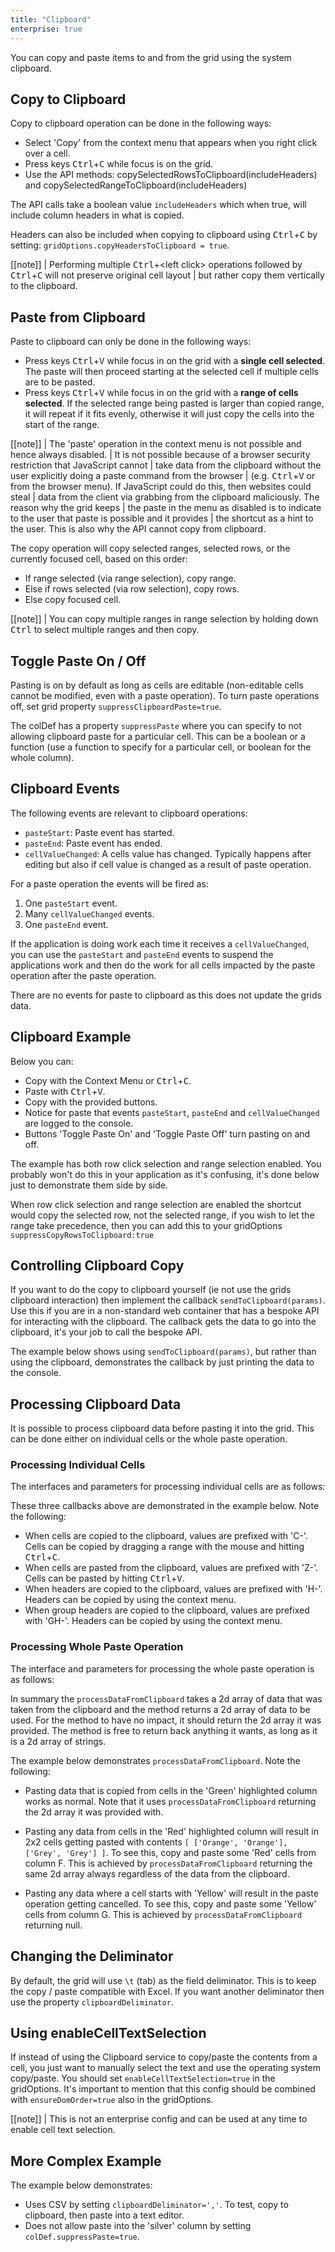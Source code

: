 ```yaml
---
title: "Clipboard"
enterprise: true
---
```


You can copy and paste items to and from the grid using the system clipboard.

##  Copy to Clipboard

Copy to clipboard operation can be done in the following ways:

- Select 'Copy' from the context menu that appears when you right click over a cell.
- Press keys <kbd>Ctrl</kbd>+<kbd>C</kbd> while focus is on the grid.
- Use the API methods: copySelectedRowsToClipboard(includeHeaders) and copySelectedRangeToClipboard(includeHeaders)

The API calls take a boolean value `includeHeaders` which when true, will include column headers in what is copied.

Headers can also be included when copying to clipboard using <kbd>Ctrl</kbd>+<kbd>C</kbd> by setting: `gridOptions.copyHeadersToClipboard = true`.

[[note]]
| Performing multiple <kbd>Ctrl</kbd>+&lt;left click> operations followed by <kbd>Ctrl</kbd>+<kbd>C</kbd> will not preserve original cell layout
| but rather copy them vertically to the clipboard.

##  Paste from Clipboard

Paste to clipboard can only be done in the following ways:

- Press keys <kbd>Ctrl</kbd>+<kbd>V</kbd> while focus in on the grid with a **single cell selected**. The paste will then proceed starting at the selected cell if multiple cells are to be pasted.
- Press keys <kbd>Ctrl</kbd>+<kbd>V</kbd> while focus in on the grid with a **range of cells selected**. If the selected range being pasted is larger than copied range, it will repeat if it fits evenly, otherwise it will just copy the cells into the start of the range.

[[note]]
| The 'paste' operation in the context menu is not possible and hence always disabled.
| It is not possible because of a browser security restriction that JavaScript cannot
| take data from the clipboard without the user explicitly doing a paste command from the browser
| (e.g. <kbd>Ctrl</kbd>+<kbd>V</kbd> or from the browser menu). If JavaScript could do this, then websites could steal
| data from the client via grabbing from the clipboard maliciously. The reason why the grid keeps
| the paste in the menu as disabled is to indicate to the user that paste is possible and it provides
| the shortcut as a hint to the user. This is also why the API cannot copy from clipboard.

The copy operation will copy selected ranges, selected rows, or the currently focused cell, based on this order:

- If range selected (via range selection), copy range.
- Else if rows selected (via row selection), copy rows.
- Else copy focused cell.

[[note]]
| You can copy multiple ranges in range selection by holding down <kbd>Ctrl</kbd> to select multiple ranges and then copy.

## Toggle Paste On / Off

Pasting is on by default as long as cells are editable (non-editable cells cannot be modified, even with a paste operation). To turn paste operations off, set grid property `suppressClipboardPaste=true`.

The colDef has a property `suppressPaste` where you can specify to not allowing clipboard paste for a particular cell. This can be a boolean or a function (use a function to specify for a particular cell, or boolean for the whole column).

<api-documentation source='column-properties/properties.json' section='columns' names='["suppressPaste"]'></api-documentation>

## Clipboard Events

The following events are relevant to clipboard operations:

- `pasteStart`: Paste event has started.
- `pasteEnd`: Paste event has ended.
- `cellValueChanged`: A cells value has changed. Typically happens after editing but also if cell value is changed as a result of paste operation.

For a paste operation the events will be fired as:

1. One `pasteStart` event.
1. Many `cellValueChanged` events.
1. One `pasteEnd` event.

If the application is doing work each time it receives a `cellValueChanged`, you can use the `pasteStart` and `pasteEnd` events to suspend the applications work and then do the work for all cells impacted by the paste operation after the paste operation.

There are no events for paste to clipboard as this does not update the grids data.

## Clipboard Example

Below you can:

- Copy with the Context Menu or <kbd>Ctrl</kbd>+<kbd>C</kbd>.
- Paste with <kbd>Ctrl</kbd>+<kbd>V</kbd>.
- Copy with the provided buttons.
- Notice for paste that events `pasteStart`, `pasteEnd` and `cellValueChanged` are logged to the console.
- Buttons 'Toggle Paste On' and 'Toggle Paste Off' turn pasting on and off.

The example has both row click selection and range selection enabled. You probably won't do
this in your application as it's confusing, it's done below just to demonstrate them side by side.

When row click selection and range selection are enabled the shortcut would copy the selected row, not the
selected range, if you wish to let the range take precedence, then you can add this to your gridOptions
`suppressCopyRowsToClipboard:true`

<grid-example title='Clipboard example' name='simple' type='generated' options='{ "enterprise": true, "modules": ["clientside", "menu", "range", "clipboard"] }'></grid-example>

## Controlling Clipboard Copy

If you want to do the copy to clipboard yourself (ie not use the grids clipboard interaction) then implement the callback `sendToClipboard(params)`. Use this if you are in a non-standard web container that has a bespoke API for interacting with the clipboard. The callback gets the data to go into the clipboard, it's your job to call the bespoke API.

The example below shows using `sendToClipboard(params)`, but rather than using the clipboard, demonstrates the callback by just printing the data to the console.

<grid-example title='Controlling Clipboard Copy' name='custom' type='generated' options='{ "enterprise": true, "modules": ["clientside", "menu", "range", "clipboard"] }'></grid-example>

## Processing Clipboard Data

It is possible to process clipboard data before pasting it into the grid. This can be done either on individual cells or the whole paste operation.

### Processing Individual Cells

The interfaces and parameters for processing individual cells are as follows:

<api-documentation source='grid-callbacks/callbacks.json' section='clipboard' names='["processCellForClipboard", "processHeaderForClipboard", "processGroupHeaderForClipboard", "processCellFromClipboard"]'  ></api-documentation>

These three callbacks above are demonstrated in the example below. Note the following:

- When cells are copied to the clipboard, values are prefixed with 'C-'. Cells can be copied by dragging a range with the mouse and hitting <kbd>Ctrl</kbd>+<kbd>C</kbd>.
- When cells are pasted from the clipboard, values are prefixed with 'Z-'. Cells can be pasted by hitting <kbd>Ctrl</kbd>+<kbd>V</kbd>.
- When headers are copied to the clipboard, values are prefixed with 'H-'. Headers can be copied by using the context menu.
- When group headers are copied to the clipboard, values are prefixed with 'GH-'. Headers can be copied by using the context menu.

<grid-example title='Example Process' name='process' type='generated' options='{ "enterprise": true, "modules": ["clientside", "menu", "range", "clipboard"] }'></grid-example>

### Processing Whole Paste Operation

The interface and parameters for processing the whole paste operation is as follows:

<api-documentation source='grid-callbacks/callbacks.json' section='clipboard' names='["processDataFromClipboard"]'  ></api-documentation>

In summary the `processDataFromClipboard` takes a 2d array of data that was taken from the clipboard and the method returns a 2d array of data to be used. For the method to have no impact, it should return the 2d array it was provided. The method is free to return back anything it wants, as long as it is a 2d array of strings.

The example below demonstrates `processDataFromClipboard`. Note the following:


- Pasting data that is copied from cells in the 'Green' highlighted column works as normal. Note that it uses `processDataFromClipboard` returning the 2d array it was provided with.

- Pasting any data from cells in the 'Red' highlighted column will result in 2x2 cells getting pasted with contents `[ ['Orange', 'Orange'], ['Grey', 'Grey'] ]`. To see this, copy and paste some 'Red' cells from column F. This is achieved by `processDataFromClipboard` returning the same 2d array always regardless of the data from the clipboard.

- Pasting any data where a cell starts with 'Yellow' will result in the paste operation getting cancelled. To see this, copy and paste some 'Yellow' cells from column G. This is achieved by `processDataFromClipboard` returning null.

<grid-example title='Example Process All' name='process-all' type='generated' options='{ "enterprise": true, "modules": ["clientside", "menu", "range", "clipboard"] }'></grid-example>

## Changing the Deliminator

By default, the grid will use `\t` (tab) as the field deliminator. This is to keep the copy / paste compatible with Excel. If you want another deliminator then use the property `clipboardDeliminator`.

## Using enableCellTextSelection

If instead of using the Clipboard service to copy/paste the contents from a cell, you just want to manually select the text and use the operating system copy/paste. You should set `enableCellTextSelection=true` in the gridOptions. It's important to mention that this config should be combined with `ensureDomOrder=true` also in the gridOptions.

[[note]]
| This is not an enterprise config and can be used at any time to enable cell text selection.

<grid-example title='Using enableCellTextSelection' name='cellTextSelection' type='generated'></grid-example>

## More Complex Example

The example below demonstrates:

- Uses CSV by setting `clipboardDeliminator=','`. To test, copy to clipboard, then paste into a text editor.
- Does not allow paste into the 'silver' column by setting `colDef.suppressPaste=true`.

<grid-example title='Complex Example' name='complex' type='generated' options='{ "enterprise": true, "modules": ["clientside", "menu", "range", "clipboard"] }'></grid-example>

